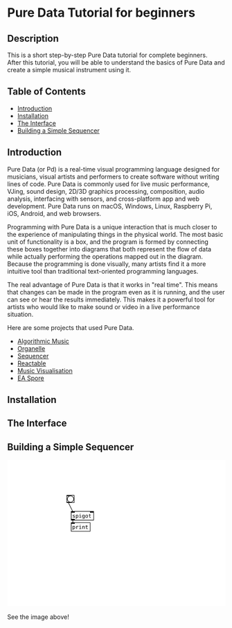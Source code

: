 # Pure Data Tutorial for beginners

## Description
This is a short step-by-step Pure Data tutorial for complete beginners.  
After this tutorial, you will be able to understand the basics of Pure Data and create a simple musical instrument using it.

## Table of Contents
- [Introduction](#introduction)
- [Installation](#installation)
- [The Interface](#the-interface)
- [Building a Simple Sequencer](#building-a-simple-sequencer)

## Introduction
Pure Data (or Pd) is a real-time visual programming language designed for musicians, visual artists and performers to create software without writing lines of code. Pure Data is commonly used for live music performance, VJing, sound design, 2D/3D graphics processing, composition, audio analysis, interfacing with sensors, and cross-platform app and web development. Pure Data runs on macOS, Windows, Linux, Raspberry Pi, iOS, Android, and web browsers.

Programming with Pure Data is a unique interaction that is much closer to the experience of manipulating things in the physical world. The most basic unit of functionality is a box, and the program is formed by connecting these boxes together into diagrams that both represent the flow of data while actually performing the operations mapped out in the diagram. Because the programming is done visually, many artists find it a more intuitive tool than traditional text-oriented programming languages.

The real advantage of Pure Data is that it works in "real time". This means that changes can be made in the program even as it is running, and the user can see or hear the results immediately. This makes it a powerful tool for artists who would like to make sound or video in a live performance situation.

Here are some projects that used Pure Data.

* [Algorithmic Music](https://youtu.be/I9_3CfRm8GE)
* [Organelle](https://youtu.be/DkwYAB6EeFE)
* [Sequencer](https://youtu.be/9Nz0bxwoqQE)
* [Reactable](https://youtu.be/0h-RhyopUmc)
* [Music Visualisation](https://youtu.be/U1k44Tr0pu4)
* [EA Spore](https://youtu.be/dBK-erAJdWs)

## Installation

## The Interface

## Building a Simple Sequencer



[![Example](Untitled.svg)](#pd-tutorial)



See the image above!
